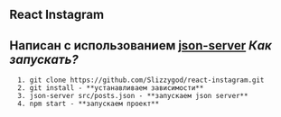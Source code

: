 ## React Instagram
Написан с использованием [json-server](https://www.npmjs.com/package/json-server)
***Как запускать?***
---
      1. git clone https://github.com/Slizzygod/react-instagram.git
      2. git install - **устанавливаем зависимости**
      3. json-server src/posts.json - **запускаем json server**
      4. npm start - **запускаем проект**
